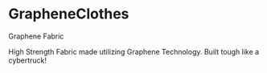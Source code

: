 # GrapheneClothes
Graphene Fabric

High Strength Fabric made utilizing Graphene Technology.
Built tough like a cybertruck!
